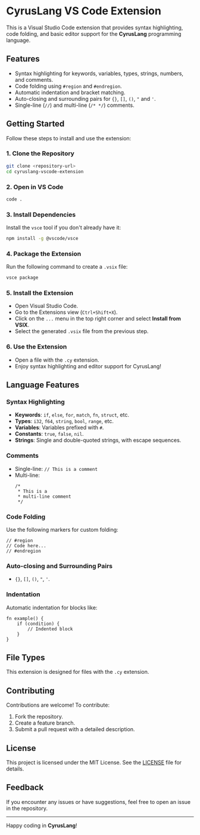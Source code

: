 # CyrusLang VS Code Extension

This is a Visual Studio Code extension that provides syntax highlighting, code folding, and basic editor support for the **CyrusLang** programming language.

## Features

- Syntax highlighting for keywords, variables, types, strings, numbers, and comments.
- Code folding using `#region` and `#endregion`.
- Automatic indentation and bracket matching.
- Auto-closing and surrounding pairs for `{}`, `[]`, `()`, `"` and `'`.
- Single-line (`//`) and multi-line (`/* */`) comments.

## Getting Started

Follow these steps to install and use the extension:

### 1. Clone the Repository

```bash
git clone <repository-url>
cd cyruslang-vscode-extension
```

### 2. Open in VS Code

```bash
code .
```

### 3. Install Dependencies

Install the `vsce` tool if you don't already have it:

```bash
npm install -g @vscode/vsce
```

### 4. Package the Extension

Run the following command to create a `.vsix` file:

```bash
vsce package
```

### 5. Install the Extension

- Open Visual Studio Code.
- Go to the Extensions view (`Ctrl+Shift+X`).
- Click on the `...` menu in the top right corner and select **Install from VSIX**.
- Select the generated `.vsix` file from the previous step.

### 6. Use the Extension

- Open a file with the `.cy` extension.
- Enjoy syntax highlighting and editor support for CyrusLang!

## Language Features

### Syntax Highlighting
- **Keywords**: `if`, `else`, `for`, `match`, `fn`, `struct`, etc.
- **Types**: `i32`, `f64`, `string`, `bool`, `range`, etc.
- **Variables**: Variables prefixed with `#`.
- **Constants**: `true`, `false`, `nil`.
- **Strings**: Single and double-quoted strings, with escape sequences.

### Comments
- Single-line: `// This is a comment`
- Multi-line:
  ```cyrus
  /*
   * This is a
   * multi-line comment
   */
  ```

### Code Folding
Use the following markers for custom folding:
```cyrus
// #region
// Code here...
// #endregion
```

### Auto-closing and Surrounding Pairs
- `{}`, `[]`, `()`, `"`, `'`.

### Indentation
Automatic indentation for blocks like:
```cyrus
fn example() {
    if (condition) {
        // Indented block
    }
}
```

## File Types

This extension is designed for files with the `.cy` extension.

## Contributing

Contributions are welcome! To contribute:
1. Fork the repository.
2. Create a feature branch.
3. Submit a pull request with a detailed description.

## License

This project is licensed under the MIT License. See the [LICENSE](./LICENSE) file for details.

## Feedback

If you encounter any issues or have suggestions, feel free to open an issue in the repository.

---

Happy coding in **CyrusLang**!

